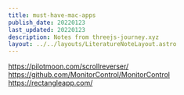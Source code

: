 ```yaml
---
title: must-have-mac-apps
publish_date: 20220123
last_updated: 20220123
description: Notes from threejs-journey.xyz
layout: ../../layouts/LiteratureNoteLayout.astro
---
```


https://pilotmoon.com/scrollreverser/
https://github.com/MonitorControl/MonitorControl
https://rectangleapp.com/